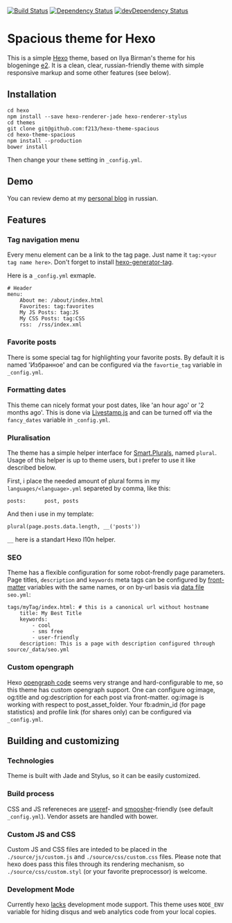 [![Build Status](https://travis-ci.org/f213/hexo-theme-spacious.svg?branch=master)](https://travis-ci.org/f213/hexo-theme-spacious) [![Dependency  Status](https://david-dm.org/f213/hexo-theme-spacious.svg)](https://david-dm.org/f213/hexo-theme-spacious) [![devDependency Status](https://david-dm.org/f213/hexo-theme-spacious/dev-status.svg)](https://david-dm.org/f213/hexo-theme-spacious#info=devDependencies)
# Spacious theme for Hexo

This is a simple [Hexo](http://hexo.io) theme, based on Ilya Birman's theme for his blogeninge [e2](http://blogengine.ru). It is a clean, clear, russian-friendly theme with simple responsive markup and some other features (see below).

## Installation
```
cd hexo
npm install --save hexo-renderer-jade hexo-renderer-stylus
cd themes
git clone git@github.com:f213/hexo-theme-spacious
cd hexo-theme-spacious
npm install --production
bower install
```
Then change your `theme` setting in `_config.yml`.

## Demo
You can review demo at my [personal blog](https://f213.in) in russian.

## Features
### Tag navigation menu
Every menu element can be a link to the tag page. Just name it `tag:<your tag name here>`. Don't forget to install [hexo-generator-tag](https://github.com/hexojs/hexo-generator-tag).

Here is a `_config.yml` exmaple.
```
# Header
menu:
    About me: /about/index.html
    Favorites: tag:favorites
    My JS Posts: tag:JS
    My CSS Posts: tag:CSS
    rss:  /rss/index.xml
```

### Favorite posts
There is some special tag for highlighting your favorite posts. By default it is named 'Избранное' and can be configured via the `favortie_tag` variable in `_config.yml`.

### Formatting dates
This theme can nicely format your post dates, like 'an hour ago' or '2 months ago'. This is done via [Livestamp.js](https://github.com/mattbradley/livestampjs) and can be turned off via the `fancy_dates` variable in `_config.yml`.

### Pluralisation
The theme has a simple helper interface for [Smart.Plurals](https://github.com/scottrippey/Smart-Plurals), named `plural`. Usage of this helper is up to theme users, but i prefer to use it like described below.

First, i place the needed amount of plural forms in my `languages/<language>.yml` separeted by comma, like this:
```
posts:      post, posts
```
And then i use in my template:
```
plural(page.posts.data.length, __('posts'))
```
`__` here is a standart Hexo l10n helper.
### SEO
Theme has a flexible configuration for some robot-frendly page parameters. Page titles, `description` and `keywords` meta tags
can be configured by [front-matter](https://hexo.io/docs/front-matter.html) variables with the same names, or on by-url basis
via [data file](https://hexo.io/docs/data-files.html) `seo.yml`:
```
tags/myTag/index.html: # this is a canonical url without hostname
    title: My Best Title
    keywords:
        - cool
        - sms free
        - user-friendly
    description: This is a page with description configured through source/_data/seo.yml    
```
### Custom opengraph
Hexo [opengraph code](https://hexo.io/docs/helpers.html#open_graph) seems very strange and hard-configurable to me, so this theme has custom opengraph support. One can configure og:image, og:title and og:description for each post via front-matter. og:image is working with respect to post_asset_folder. Your fb:admin_id (for page statistics) and profile link (for shares only) can be configured via `_config.yml`.

## Building and customizing
### Technologies
Theme is built with Jade and Stylus, so it can be easily customized.

### Build process
CSS and JS refereneces are [useref](https://github.com/digisfera/useref)- and [smoosher](https://www.npmjs.com/package/gulp-smoosher)-friendly (see default `_config.yml`). Vendor assets are handled with bower.

### Custom JS and CSS
Custom JS and CSS files are inteded to be placed in the `./source/js/custom.js` and `./source/css/custom.css` files. Please note that hexo does pass this files through its rendering mechanism, so `./source/css/custom.styl` (or your favorite preprocessor) is welcome.

### Development Mode
Currently hexo [lacks](https://github.com/hexojs/hexo/issues/371) development mode support. This theme uses `NODE_ENV` variable for hiding disqus and web analytics code from your local copies.
